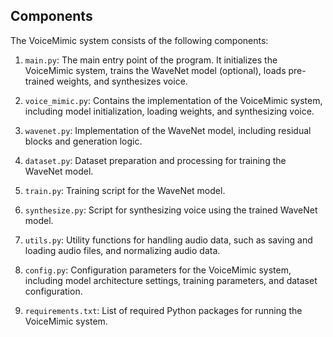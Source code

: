 

## Components

The VoiceMimic system consists of the following components:

1. `main.py`: The main entry point of the program. It initializes the VoiceMimic system, trains the WaveNet model (optional), loads pre-trained weights, and synthesizes voice.

2. `voice_mimic.py`: Contains the implementation of the VoiceMimic system, including model initialization, loading weights, and synthesizing voice.

3. `wavenet.py`: Implementation of the WaveNet model, including residual blocks and generation logic.

4. `dataset.py`: Dataset preparation and processing for training the WaveNet model.

5. `train.py`: Training script for the WaveNet model.

6. `synthesize.py`: Script for synthesizing voice using the trained WaveNet model.

7. `utils.py`: Utility functions for handling audio data, such as saving and loading audio files, and normalizing audio data.

8. `config.py`: Configuration parameters for the VoiceMimic system, including model architecture settings, training parameters, and dataset configuration.

9. `requirements.txt`: List of required Python packages for running the VoiceMimic system.
